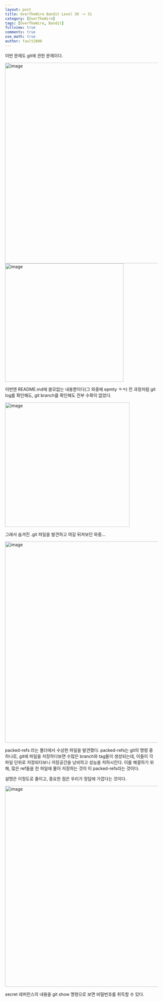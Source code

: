 ```yaml
---
layout: post
title: OverTheWire Bandit Level 30 -> 31
category: [OverTheWire]
tags: [OverTheWire, Bandit]
fullview: true
comments: true
use_math: true
author: fault2000
---
```


이번 문제도 git에 관한 문제이다.  

<img width="661" alt="image" src="https://user-images.githubusercontent.com/73513005/193305044-37e4155b-c60d-40d4-bf46-0451cef7450c.png">

<img width="390" alt="image" src="https://user-images.githubusercontent.com/73513005/193305117-b0a18d0c-fd4b-47ef-8d97-8e01674ff9b1.png">

이번엔 README.md에 쓸모없는 내용뿐이다(그 와중에 epmty ㅋㅋ) 전 과정처럼 git log를 확인해도, git branch를 확인해도 전부 수확이 없었다.  

<img width="410" alt="image" src="https://user-images.githubusercontent.com/73513005/193305465-0b6e897d-ae83-44c3-b5c6-b7a0eee2b1ff.png">

그래서 숨겨진 .git 파일을 발견하고 여길 뒤져보던 와중...

<img width="663" alt="image" src="https://user-images.githubusercontent.com/73513005/193305648-2815c011-552b-43c6-83b0-a3bcf6a4c31c.png">

packed-refs 라는 폴더에서 수상한 파일을 발견했다. packed-refs는 git의 명령 중 하나로, git에 파일을 저장하다보면 수많은 branch와 tag들이 생성되는데, 이들이 각 파일 단위로 저장되다보니 저장공간을 낭비하고 성능을 저하시킨다. 이를 해결하기 위해, 많은 ref들을 한 파일에 몰아 저장하는 것이 이 packed-refs라는 것이다.  

설명은 이정도로 줄이고, 중요한 점은 우리가 정답에 가깝다는 것이다.  

<img width="662" alt="image" src="https://user-images.githubusercontent.com/73513005/193306623-12b32064-262a-4eba-884e-9d7b5b3dc35b.png">

secret 레퍼런스의 내용을 git show 명령으로 보면 비밀번호를 취득할 수 있다.